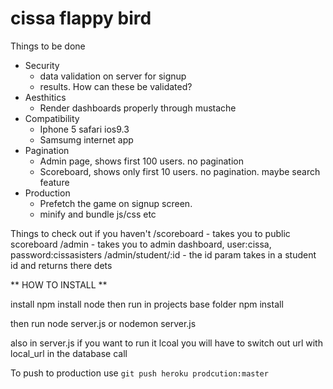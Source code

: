 # cissa flappy bird

Things to be done
  - Security
    - data validation on server for signup
    - results. How can these be validated?
  - Aesthitics
    - Render dashboards properly through mustache
  - Compatibility
    - Iphone 5 safari ios9.3
    - Samsumg internet app
  - Pagination
    - Admin page, shows first 100 users. no pagination 
    - Scoreboard, shows only first 10 users. no pagination. maybe search feature
  - Production
      - Prefetch the game on signup screen. 
      - minify and bundle js/css etc

Things to check out if you haven't
  /scoreboard - takes you to public scoreboard
  /admin - takes you to admin dashboard, user:cissa, password:cissasisters
  /admin/student/:id - the id param takes in a student id and returns there dets

  

** HOW TO INSTALL **

install npm
install node
then run in projects base folder
npm install

then run
node server.js   or    nodemon server.js


also in server.js if you want to run it lcoal you will have to switch out
url with local_url in the database call

To push to production use ```git push heroku prodcution:master```


